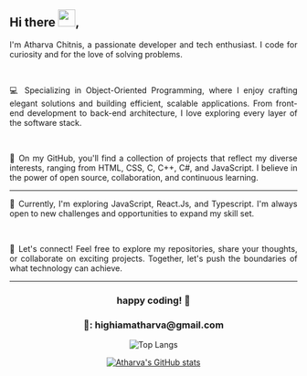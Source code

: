 
## Hi there <img src="https://raw.githubusercontent.com/MartinHeinz/MartinHeinz/master/wave.gif" width="30px">,

<div align = "center">

<p align="justify"> I'm Atharva Chitnis, a passionate developer and tech enthusiast. I code for curiosity and for the love of solving problems.</p><br>
<p align="justify">💻 Specializing in Object-Oriented Programming, where I enjoy crafting elegant solutions and building efficient, scalable applications. From front-end development to back-end architecture, I love exploring every layer of the software stack.</p><br>
<p align="justify">🚀 On my GitHub, you'll find a collection of projects that reflect my diverse interests, ranging from HTML, CSS, C, C++, C#, and JavaScript. I believe in the power of open source, collaboration, and continuous learning.</p><hr>
<p align="justify">🌱 Currently, I'm exploring JavaScript, React.Js, and Typescript. I'm always open to new challenges and opportunities to expand my skill set.</p><br>
<p align="justify">🔗 Let's connect! Feel free to explore my repositories, share your thoughts, or collaborate on exciting projects. Together, let's push the boundaries of what technology can achieve.</p>
<hr>
<h3> happy coding! 🚀 </h3>
<h3>📧: highiamatharva@gmail.com</h3>

![Top Langs](https://github-readme-stats.vercel.app/api/top-langs/?username=AtharvaChitnis&hide_progress=true)

[![Atharva's GitHub stats](https://github-readme-stats.vercel.app/api?username=AtharvaChitnis)](https://github.com/anuraghazra/github-readme-stats)



</div>
<!--
**AtharvaChitnis/AtharvaChitnis** is a ✨ _special_ ✨ repository because its `README.md` (this file) appears on your GitHub profile.

Here are some ideas to get you started:

- 🔭 I’m currently working on ...
- 🌱 I’m currently learning ...
- 👯 I’m looking to collaborate on ...
- 🤔 I’m looking for help with ...
- 💬 Ask me about ...
- 📫 How to reach me: ...
- 😄 Pronouns: ...
- ⚡ Fun fact: ...
-->

